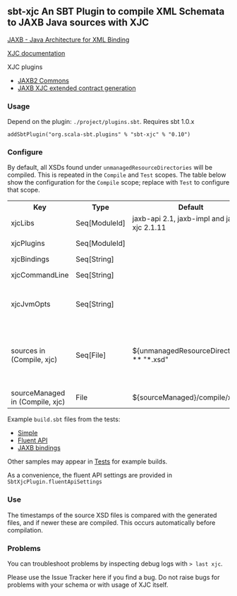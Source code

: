 ## sbt-xjc An SBT Plugin to compile XML Schemata to JAXB Java sources with XJC

[JAXB - Java Architecture for XML Binding](https://javaee.github.io/jaxb-v2/)

[XJC documentation](https://javaee.github.io/jaxb-v2/doc/user-guide/ch04.html#tools-xjc)

XJC plugins
* [JAXB2 Commons](https://github.com/javaee/jaxb2-commons) 
* [JAXB XJC extended contract generation](https://mklemm.github.io/jaxb2-rich-contract-plugin/)

### Usage

Depend on the plugin: `./project/plugins.sbt`. Requires sbt 1.0.x

```
addSbtPlugin("org.scala-sbt.plugins" % "sbt-xjc" % "0.10")
```

### Configure

By default, all XSDs found under `unmanagedResourceDirectories` will be compiled. This is repeated in the
`Compile` and `Test` scopes. The table below show the configuration for the `Compile` scope;
replace with `Test` to configure that scope.

<table>
  <tr>
    <th>Key</th><th>Type</th><th>Default</th><th>Description</th><th>Example</th>
  </tr>
  <tr>
    <td>xjcLibs</td><td>Seq[ModuleId]</td><td>jaxb-api 2.1, jaxb-impl and jaxb-xjc 2.1.11</td>
    <td>The artifacts to download to run XJC</td>
    <td></td>
  </tr>
  <tr>
    <td>xjcPlugins</td><td>Seq[ModuleId]</td><td></td><td>The artifacts to download containing XJC plugins</td>
    <td></td>
  </tr>
  <tr>
    <td>xjcBindings</td><td>Seq[String]</td><td></td><td>Files used to customize JAXB bindings</td>
    <td></td>
  </tr>
  <tr>
    <td>xjcCommandLine</td><td>Seq[String]</td><td></td><td>Additional command line, e.g. -verbose -Xfluent-api</td>
    <td></td>
  </tr>
  <tr>
    <td>xjcJvmOpts</td><td>Seq[String]</td><td></td><td>Additional JVM command line, e.g. -Djavax.xml.accessExternalSchema=file to allow compilation of schemas consisting of multiple files</td>
    <td></td>
  </tr>
  <tr>
    <td>sources in (Compile, xjc)</td><td>Seq[File]</td><td>${unmanagedResourceDirectories} ** "*.xsd"</td><td>Input XSD Files</td>
    <td>sources in (Compile, xjc) &lt;&lt;= sourceDirectory map (_ / "main" / "schema" ** "*.xsd" get)

  </tr>
  <tr>
    <td>sourceManaged in (Compile, xjc)</td><td>File</td><td>${sourceManaged}/compile/xjc</td>
    <td>Target for generated files. Should not be shared with other generated files</td>
    <td></td>
  </tr>
</table>

Example `build.sbt` files from the tests:

* [Simple](./src/sbt-test/sbt-xjc/simple/build.sbt)
* [Fluent API](./src/sbt-test/sbt-xjc/fluent/build.sbt)
* [JAXB bindings](./src/sbt-test/sbt-xjc/xero/build.sbt)

Other samples may appear in [Tests](./src/sbt-test/sbt-xjc) for example builds.

As a convenience, the fluent API settings are provided in `SbtXjcPlugin.fluentApiSettings`

### Use

The timestamps of the source XSD files is compared with the generated files, and if newer these are compiled. This
occurs automatically before compilation.

### Problems

You can troubleshoot problems by inspecting debug logs with `> last xjc`.

Please use the Issue Tracker here if you find a bug. Do not raise bugs for problems with your schema or with usage of XJC itself.
